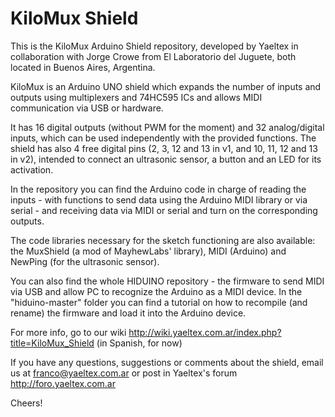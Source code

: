 # KiloMux Shield
This is the KiloMux Arduino Shield repository, developed by Yaeltex in collaboration with Jorge Crowe from El Laboratorio del Juguete, both located in Buenos Aires, Argentina.

KiloMux is an Arduino UNO shield which expands the number of inputs and outputs using multiplexers and 74HC595 ICs and allows MIDI communication via USB or hardware.

It has 16 digital outputs (without PWM for the moment) and 32 analog/digital inputs, which can be used independently with the provided functions. 
The shield has also 4 free digital pins (2, 3, 12 and 13 in v1, and 10, 11, 12 and 13 in v2), intended to connect an ultrasonic sensor, a button and an LED for its activation.

In the repository you can find the Arduino code in charge of reading the inputs - with functions to send data using the Arduino MIDI library or via serial - and receiving data via MIDI or serial and turn on the corresponding outputs.

The code libraries necessary for the sketch functioning are also available: the MuxShield (a mod of MayhewLabs' library), MIDI (Arduino) and NewPing (for the ultrasonic sensor).

You can also find the whole HIDUINO repository - the firmware to send MIDI via USB and allow PC to recognize the Arduino as a MIDI device. In the "hiduino-master" folder you can find a tutorial on how to recompile (and rename) the firmware and load it into the Arduino device.

For more info, go to our wiki http://wiki.yaeltex.com.ar/index.php?title=KiloMux_Shield (in Spanish, for now)

If you have any questions, suggestions or comments about the shield, email us at franco@yaeltex.com.ar or post in Yaeltex's forum http://foro.yaeltex.com.ar

Cheers!

